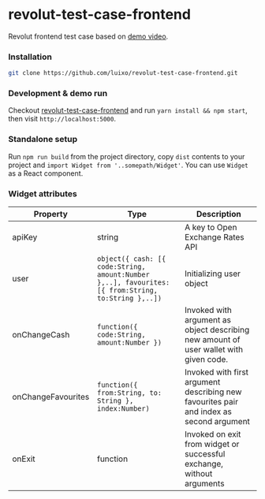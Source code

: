 # revolut-test-case-frontend

Revolut frontend test case based on [demo video](https://www.youtube.com/watch?v=c0zPSiKYipc&t=29s).

### Installation

```bash
git clone https://github.com/luixo/revolut-test-case-frontend.git
```

### Development & demo run

Checkout [revolut-test-case-frontend](https://github.com/luixo/revolut-test-case-frontend) and run `yarn install && npm start`, then visit `http://localhost:5000`.

### Standalone setup
Run `npm run build` from the project directory, copy `dist` contents to your project and `import Widget from '..somepath/Widget'`. You can use `Widget` as a React component.

### Widget attributes

| Property | Type | Description |
| ---- | ---- | ---- |
| apiKey | string | A key to Open Exchange Rates API |
| user | `object({ cash: [{ code:String, amount:Number },..], favourites: [{ from:String, to:String },..])` | Initializing user object  |
| onChangeCash | `function({ code:String, amount:Number })` | Invoked with argument as object describing new amount of user wallet with given code.|
| onChangeFavourites | `function({ from:String, to: String }, index:Number)` | Invoked with first argument describing new favourites pair and index as second argument |
| onExit | function | Invoked on exit from widget or successful exchange, without arguments |